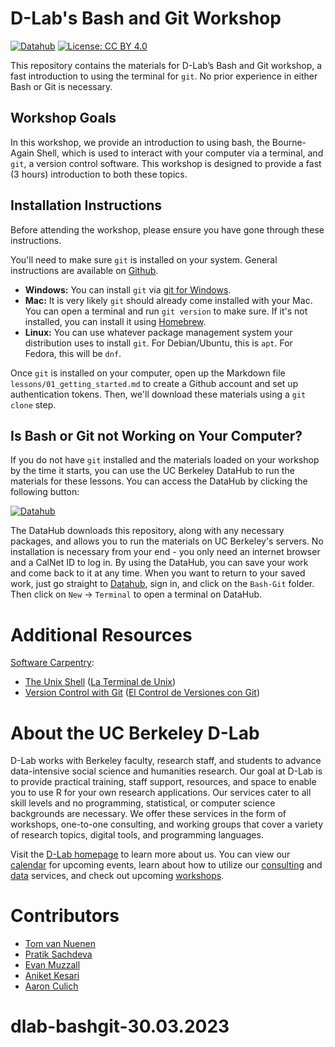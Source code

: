 # D-Lab's Bash and Git Workshop

[![Datahub](https://img.shields.io/badge/launch-datahub-blue)](https://dlab.datahub.berkeley.edu/hub/user-redirect/git-pull?repo=https%3A%2F%2Fgithub.com%2Fdlab-berkeley%2FBash-Git&urlpath=lab%2Ftree%2FBash-Git%2F)
[![License: CC BY 4.0](https://img.shields.io/badge/License-CC_BY_4.0-lightgrey.svg)](https://creativecommons.org/licenses/by/4.0/)

This repository contains the materials for D-Lab’s Bash and Git workshop, a fast
introduction to using the terminal for `git`. No prior experience in either Bash
or Git is necessary.

## Workshop Goals

In this workshop, we provide an introduction to using bash, the Bourne-Again
Shell, which is used to interact with your computer via a terminal, and `git`, a
version control software. This workshop is designed to provide a fast (3 hours)
introduction to both these topics.

## Installation Instructions

Before attending the workshop, please ensure you have gone through these
instructions.

You'll need to make sure `git` is installed on your system. General instructions
are available on [Github](https://github.com/git-guides/install-git).

* **Windows:** You can install `git` via [git for
  Windows](https://gitforwindows.org).
* **Mac:** It is very likely `git` should already come installed with your Mac.
  You can open a terminal and run `git version` to make sure. If it's not
  installed, you can install it using [Homebrew](https://brew.sh).
* **Linux:** You can use whatever package management system your distribution
  uses to install `git`. For Debian/Ubuntu, this is `apt`. For Fedora, this will
  be `dnf`.

Once `git` is installed on your computer, open up the Markdown file
`lessons/01_getting_started.md` to create a Github account and set up
authentication tokens. Then, we'll download these materials using a `git clone`
step.

## Is Bash or Git not Working on Your Computer?

If you do not have `git` installed and the materials loaded on your workshop by
the time it starts, you can use the UC Berkeley DataHub to run the materials for
these lessons. You can access the DataHub by clicking the following button:

[![Datahub](https://img.shields.io/badge/launch-datahub-blue)](https://dlab.datahub.berkeley.edu/hub/user-redirect/git-pull?repo=https%3A%2F%2Fgithub.com%2Fdlab-berkeley%2FBash-Git&urlpath=lab%2Ftree%2FBash-Git%2F)

The DataHub downloads this repository, along with any necessary packages, and
allows you to run the materials on UC Berkeley's servers.
No installation is necessary from your end - you only need an internet browser
and a CalNet ID to log in. By using the DataHub, you can save your work and come
back to it at any time. When you want to return to your saved work, just go
straight to [Datahub](https://datahub.berkeley.edu), sign in, and click on
the `Bash-Git` folder. Then click on `New` -> `Terminal` to open a terminal on DataHub.

# Additional Resources

[Software Carpentry](https://software-carpentry.org/lessons/):
* [The Unix Shell](http://swcarpentry.github.io/shell-novice/) ([La Terminal de
  Unix](https://swcarpentry.github.io/shell-novice-es/))
* [Version Control with Git](http://swcarpentry.github.io/git-novice/) ([El
  Control de Versiones con Git](https://swcarpentry.github.io/git-novice-es/))

# About the UC Berkeley D-Lab

D-Lab works with Berkeley faculty, research staff, and students to advance
data-intensive social science and humanities research. Our goal at D-Lab is to
provide practical training, staff support, resources, and space to enable you to
use R for your own research applications. Our services cater to all skill levels
and no programming, statistical, or computer science backgrounds are necessary.
We offer these services in the form of workshops, one-to-one consulting, and
working groups that cover a variety of research topics, digital tools, and
programming languages.  

Visit the [D-Lab homepage](https://dlab.berkeley.edu/) to learn more about us.
You can view our [calendar](https://dlab.berkeley.edu/events/calendar) for
upcoming events, learn about how to utilize our
[consulting](https://dlab.berkeley.edu/consulting) and
[data](https://dlab.berkeley.edu/data) services, and check out upcoming
[workshops](https://dlab.berkeley.edu/events/workshops).

# Contributors

* [Tom van Nuenen](https://dlab.berkeley.edu/people/tom-van-nuenen)
* [Pratik Sachdeva](https://dlab.berkeley.edu/people/pratik-sachdeva)
* [Evan Muzzall](https://dlab.berkeley.edu/people/evan-muzzall)
* [Aniket Kesari](https://dlab.berkeley.edu/people/aniket-kesari)
* [Aaron Culich](https://dlab.berkeley.edu/people/aaron-culich)
# dlab-bashgit-30.03.2023
